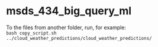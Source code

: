 # msds_434_big_query_ml

To the files from another folder, run, for example:    
`bash copy_script.sh ../cloud_weather_predictions/cloud_weather_predictions/`